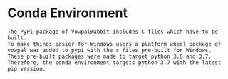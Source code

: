# Conda Environment
	The PyPi package of VowpalWabbit includes C files which have to be built.
	To make things easier for Windows users a platform wheel package of vowpal was added to pypi with the c files pre-built for Windows.
	These pre-built packages were made to target python 3.6 and 3.7. Therefore, the conda environment targets python 3.7 with the latest pip version.